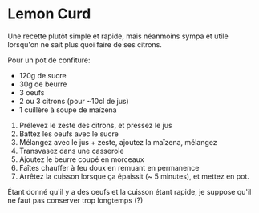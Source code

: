 # Lemon Curd

Une recette plutôt simple et rapide, mais néanmoins sympa et utile lorsqu'on ne sait plus quoi faire de ses citrons.

Pour un pot de confiture:

- 120g de sucre
- 30g de beurre
- 3 oeufs
- 2 ou 3 citrons (pour ~10cl de jus)
- 1 cuillère à soupe de maïzena

1. Prélevez le zeste des citrons, et pressez le jus
2. Battez les oeufs avec le sucre
3. Mélangez avec le jus + zeste, ajoutez la maïzena, mélangez
4. Transvasez dans une casserole
5. Ajoutez le beurre coupé en morceaux
6. Faîtes chauffer à feu doux en remuant en permanence
7. Arrêtez la cuisson lorsque ça épaissit (~ 5 minutes), et mettez en pot.

Étant donné qu'il y a des oeufs et la cuisson étant rapide, je suppose qu'il ne faut pas conserver trop longtemps (?)

